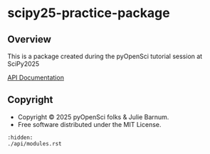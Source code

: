 # scipy25-practice-package

## Overview

This is a package created during the pyOpenSci tutorial session at SciPy2025

[API Documentation](./api/modules.rst)

## Copyright

- Copyright © 2025 pyOpenSci folks & Julie Barnum.
- Free software distributed under the MIT License.

```{toctree}
:hidden:
./api/modules.rst
```
